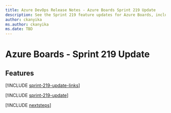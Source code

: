 ```yaml
---
title: Azure DevOps Release Notes - Azure Boards Sprint 219 Update
description: See the Sprint 219 feature updates for Azure Boards, including next steps.
author: ckanyika
ms.author: ckanyika
ms.date: TBD
---
```


# Azure Boards - Sprint 219 Update

## Features

[!INCLUDE [sprint-219-update-links](../includes/boards/sprint-219-update-links.md)]

[!INCLUDE [sprint-219-update](../includes/boards/sprint-219-update.md)]

[!INCLUDE [nextsteps](../includes/nextsteps.md)]